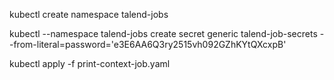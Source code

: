 kubectl create namespace talend-jobs

kubectl --namespace talend-jobs create secret generic talend-job-secrets --from-literal=password='e3E6AA6Q3ry2515vh092GZhKYtQXcxpB'

kubectl apply -f print-context-job.yaml
